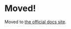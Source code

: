 # Moved!

Moved to [the official docs site](https://docs.microsoft.com/azure/devops/pipelines/process/resources).